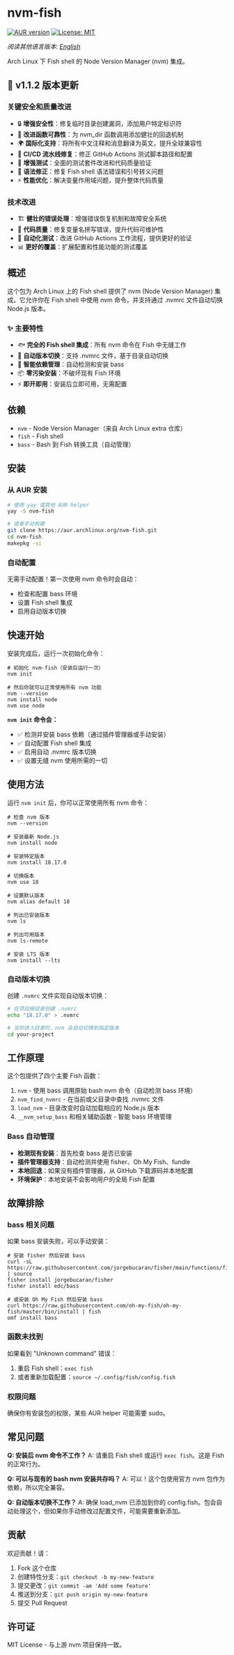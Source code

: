 # nvm-fish

[![AUR version](https://img.shields.io/aur/version/nvm-fish?logo=arch-linux&logoColor=white)](https://aur.archlinux.org/packages/nvm-fish)
[![License: MIT](https://img.shields.io/badge/License-MIT-yellow.svg)](https://opensource.org/licenses/MIT)

*阅读其他语言版本: [English](README.md)*

Arch Linux 下 Fish shell 的 Node Version Manager (nvm) 集成。

## 🎉 v1.1.2 版本更新

### 关键安全和质量改进
- 🔒 **增强安全性**：修复临时目录创建漏洞，添加用户特定标识符
- 🔧 **改进函数可靠性**：为 nvm_dir 函数调用添加健壮的回退机制
- 🌍 **国际化支持**：将所有中文注释和消息翻译为英文，提升全球兼容性
- 🐛 **CI/CD 流水线修复**：修正 GitHub Actions 测试脚本路径和配置
- 🧪 **增强测试**：全面的测试套件改进和代码质量验证
- 📝 **语法修正**：修复 Fish shell 语法错误和引号转义问题
- ⚡ **性能优化**：解决变量作用域问题，提升整体代码质量

### 技术改进
- 🏗️ **健壮的错误处理**：增强错误恢复机制和故障安全系统
- 🎯 **代码质量**：修复变量名拼写错误，提升代码可维护性
- 🔄 **自动化测试**：改进 GitHub Actions 工作流程，提供更好的验证
- 📊 **更好的覆盖**：扩展配置和性能功能的测试覆盖

## 概述

这个包为 Arch Linux 上的 Fish shell 提供了 nvm (Node Version Manager) 集成。它允许你在 Fish shell 中使用 nvm 命令，并支持通过 .nvmrc 文件自动切换 Node.js 版本。

### ✨ 主要特性

- 🐟 **完全的 Fish shell 集成**：所有 nvm 命令在 Fish 中无缝工作
- 🎯 **自动版本切换**：支持 .nvmrc 文件，基于目录自动切换
- 🔧 **智能依赖管理**：自动检测和安装 bass
- 📦 **零污染安装**：不破坏现有 Fish 环境
- ⚡ **即开即用**：安装后立即可用，无需配置

## 依赖

- `nvm` - Node Version Manager（来自 Arch Linux extra 仓库）
- `fish` - Fish shell
- `bass` - Bash 到 Fish 转换工具（自动管理）

## 安装

### 从 AUR 安装

```bash
# 使用 yay 或其他 AUR helper
yay -S nvm-fish

# 或者手动构建
git clone https://aur.archlinux.org/nvm-fish.git
cd nvm-fish
makepkg -si
```

### 自动配置

无需手动配置！第一次使用 nvm 命令时会自动：
- 检查和配置 bass 环境
- 设置 Fish shell 集成
- 启用自动版本切换

## 快速开始

安装完成后，运行一次初始化命令：

```fish
# 初始化 nvm-fish（安装后运行一次）
nvm init

# 然后你就可以正常使用所有 nvm 功能
nvm --version
nvm install node
nvm use node
```

**`nvm init` 命令会：**
- ✅ 检测并安装 bass 依赖（通过插件管理器或手动安装）
- ✅ 自动配置 Fish shell 集成
- ✅ 启用自动 .nvmrc 版本切换
- ✅ 设置无缝 nvm 使用所需的一切

## 使用方法

运行 `nvm init` 后，你可以正常使用所有 nvm 命令：

```fish
# 检查 nvm 版本
nvm --version

# 安装最新 Node.js
nvm install node

# 安装特定版本
nvm install 18.17.0

# 切换版本
nvm use 18

# 设置默认版本
nvm alias default 18

# 列出已安装版本
nvm ls

# 列出可用版本
nvm ls-remote

# 安装 LTS 版本
nvm install --lts
```

### 自动版本切换

创建 `.nvmrc` 文件实现自动版本切换：

```bash
# 在项目根目录创建 .nvmrc
echo "18.17.0" > .nvmrc

# 当你进入目录时，nvm 会自动切换到指定版本
cd your-project
```

## 工作原理

这个包提供了四个主要 Fish 函数：

1. `nvm` - 使用 bass 调用原始 bash nvm 命令（自动检测 bass 环境）
2. `nvm_find_nvmrc` - 在当前或父目录中查找 .nvmrc 文件
3. `load_nvm` - 目录改变时自动加载相应的 Node.js 版本
4. `__nvm_setup_bass` 和相关辅助函数 - 智能 bass 环境管理

### Bass 自动管理

- **检测现有安装**：首先检查 bass 是否已安装
- **插件管理器支持**：自动检测并使用 fisher、Oh My Fish、fundle
- **本地回退**：如果没有插件管理器，从 GitHub 下载源码并本地配置
- **环境保护**：本地安装不会影响用户的全局 Fish 配置

## 故障排除

### bass 相关问题

如果 bass 安装失败，可以手动安装：

```fish
# 安装 fisher 然后安装 bass
curl -sL https://raw.githubusercontent.com/jorgebucaran/fisher/main/functions/fisher.fish | source
fisher install jorgebucaran/fisher
fisher install edc/bass

# 或安装 Oh My Fish 然后安装 bass
curl https://raw.githubusercontent.com/oh-my-fish/oh-my-fish/master/bin/install | fish
omf install bass
```

### 函数未找到

如果看到 "Unknown command" 错误：

1. 重启 Fish shell：`exec fish`
2. 或者重新加载配置：`source ~/.config/fish/config.fish`

### 权限问题

确保你有安装包的权限，某些 AUR helper 可能需要 sudo。

## 常见问题

**Q: 安装后 nvm 命令不工作？**
A: 请重启 Fish shell 或运行 `exec fish`。这是 Fish 的正常行为。

**Q: 可以与现有的 bash nvm 安装共存吗？**
A: 可以！这个包使用官方 nvm 包作为依赖，所以完全兼容。

**Q: 自动版本切换不工作？**
A: 确保 load_nvm 已添加到你的 config.fish。包会自动处理这个，但如果你手动修改过配置文件，可能需要重新添加。

## 贡献

欢迎贡献！请：

1. Fork 这个仓库
2. 创建特性分支：`git checkout -b my-new-feature`
3. 提交更改：`git commit -am 'Add some feature'`
4. 推送到分支：`git push origin my-new-feature`
5. 提交 Pull Request

## 许可证

MIT License - 与上游 nvm 项目保持一致。
